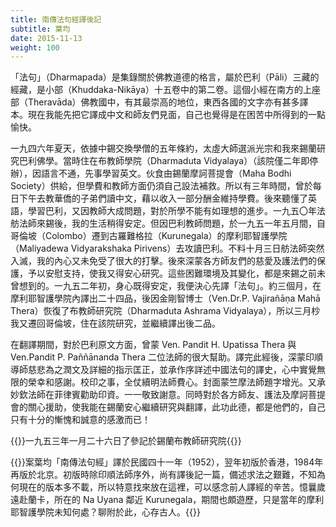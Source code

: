 ```yaml
---
title: 南傳法句經譯後記
subtitle: 葉均
date: 2015-11-13
weight: 100
---
```


「法句」（Dharmapada）是集錄關於佛教道德的格言，屬於巴利（Pāli）三藏的經藏，是小部（Khuddaka-Nikāya）十五卷中的第二卷。這個小經在南方的上座部（Theravāda）佛教國中，有其最崇高的地位，東西各國的文字亦有甚多譯本。現在我能先把它譯成中文和師友們見面，自己也覺得是在困苦中所得到的一點愉快。

一九四六年夏天，依據中錫交換學僧的五年條約，太虛大師選派光宗和我來錫蘭研究巴利佛學。當時住在布教師學院（Dharmaduta Vidyalaya）（該院僅二年即停辦），因語言不通，先事學習英文。伙食由錫蘭摩訶菩提會（Maha Bodhi Society）供給，但學費和教師方面仍須自己設法補救。所以有三年時間，曾於每日下午去教華僑的子弟們讀中文，藉以收入一部分酬金維持學費。後來聽懂了英語，學習巴利，又因教師大成問題，對於所學不能有如理想的進步。一九五〇年法舫法師來錫後，我的生活稍得安定。但因巴利教師問題，於一九五一年五月間，自哥倫坡（Colombo）遷到古羅難格拉（Kurunegala）的摩利耶智護學院（Maliyadewa Vidyarakshaka Pirivens）去攻讀巴利。不料十月三日舫法師突然入滅，我的內心又未免受了很大的打擊。後來深蒙各方師友們的慈愛及護法們的保護，予以安慰支持，使我又得安心研究。這些困難環境及其變化，都是來錫之前未曾想到的。一九五二年初，身心既得安定，我便決心先譯「法句」。約三個月，在摩利耶智護學院內譯出二十四品，後因金剛智博士（Ven.Dr.P. Vajirañāṇa Mahā Thera）恢復了布教師研究院（Dharmaduta Ashrama Vidyalaya），所以三月杪我又遷回哥倫坡，住在該院研究，並繼續譯出後二品。

在翻譯期間，對於巴利原文方面，曾蒙 Ven. Pandit H. Upatissa Thera 與 Ven.Pandit P. Paññānanda Thera 二位法師的很大幫助。譯完此經後，深蒙印順導師慈悲為之潤文及詳細的指示匡正，並承作序詳述中國法句的譯史，心中實覺無限的榮幸和感謝。校印之事，全仗續明法師費心。封面蒙竺摩法師題字增光。又承妙欽法師在菲律賓勸助印資。一一敬致謝意。同時對於各方師友、護法及摩訶菩提會的關心援助，使我能在錫蘭安心繼續研究與翻譯，此功此德，都是他們的，自己只有十分的慚愧和誠意的感激而已！

{{<sign>}}一九五三年一月二十六日了參記於錫蘭布教師研究院{{</sign>}}

{{<alert secondary>}}案葉均「南傳法句經」譯於民國四十一年（1952），翌年初版於香港，1984年再版於北京。初版時除印順法師序外，尚有譯後記一篇，備述求法之艱難，不知為何現在的版本多不載，所以特意找來放在這裡，可以感念前人譯經的辛苦。憶曩歲遠赴蘭卡，所在的 Na Uyana 鄰近 Kurunegala，期間也頗遊歷，只是當年的摩利耶智護學院未知何處？聊附於此，心存古人。{{</alert>}}